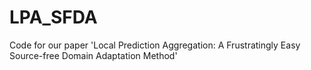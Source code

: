 # LPA_SFDA
Code for our paper 'Local Prediction Aggregation: A Frustratingly Easy Source-free Domain Adaptation Method'
